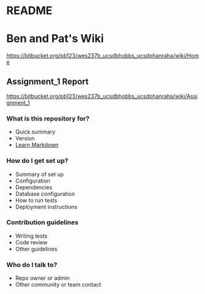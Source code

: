 # README #

# Ben and Pat's Wiki #

https://bitbucket.org/pb123/wes237b_ucsdbhobbs_ucsdphanraha/wiki/Home

## Assignment_1 Report ##

https://bitbucket.org/pb123/wes237b_ucsdbhobbs_ucsdphanraha/wiki/Assignment_1

### What is this repository for? ###

* Quick summary
* Version
* [Learn Markdown](https://bitbucket.org/tutorials/markdowndemo)

### How do I get set up? ###

* Summary of set up
* Configuration
* Dependencies
* Database configuration
* How to run tests
* Deployment instructions

### Contribution guidelines ###

* Writing tests
* Code review
* Other guidelines

### Who do I talk to? ###

* Repo owner or admin
* Other community or team contact